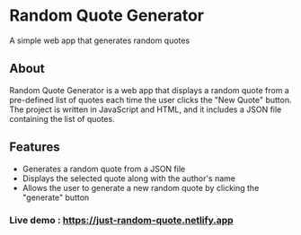# Random Quote Generator

A simple web app that generates random quotes

## About
Random Quote Generator is a web app that displays a random quote from a pre-defined list of quotes each time the user clicks the "New Quote" button. The project is written in JavaScript and HTML, and it includes a JSON file containing the list of quotes.

## Features
* Generates a random quote from a JSON file
* Displays the selected quote along with the author's name
* Allows the user to generate a new random quote by clicking the "generate" button

### Live demo : https://just-random-quote.netlify.app

